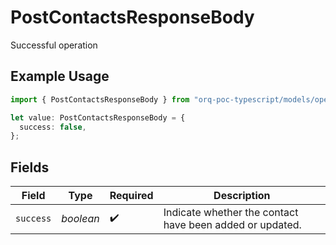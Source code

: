 # PostContactsResponseBody

Successful operation

## Example Usage

```typescript
import { PostContactsResponseBody } from "orq-poc-typescript/models/operations";

let value: PostContactsResponseBody = {
  success: false,
};
```

## Fields

| Field                                                    | Type                                                     | Required                                                 | Description                                              |
| -------------------------------------------------------- | -------------------------------------------------------- | -------------------------------------------------------- | -------------------------------------------------------- |
| `success`                                                | *boolean*                                                | :heavy_check_mark:                                       | Indicate whether the contact have been added or updated. |